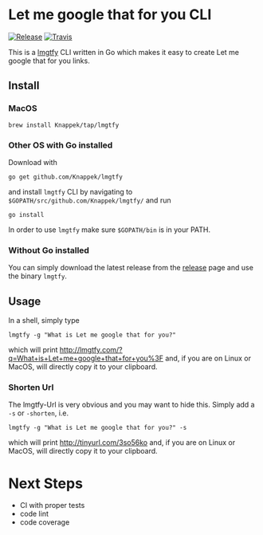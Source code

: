 # Let me google that for you CLI

[![Release](https://img.shields.io/github/release/Knappek/lmgtfy.svg?style=flat-square)](https://github.com/Knappek/lmgtfy/releases/latest)
[![Travis](https://img.shields.io/travis/Knappek/lmgtfy.svg?style=flat-square)](https://travis-ci.org/Knappek/lmgtfy)

This is a [lmgtfy](https://github.com/pykler/lmgtfy) CLI written in Go which makes it easy to create Let me google that for you links.

## Install

### MacOS

```shell
brew install Knappek/tap/lmgtfy
```

### Other OS with Go installed

Download with

```shell
go get github.com/Knappek/lmgtfy
```

and install `lmgtfy` CLI by navigating to `$GOPATH/src/github.com/Knappek/lmgtfy/` and run

```shell
go install
```

In order to use `lmgtfy` make sure `$GOPATH/bin` is in your PATH.

### Without Go installed

You can simply download the latest release from the [release](https://github.com/Knappek/lmgtfy/releases) page and use the binary `lmgtfy`.

## Usage

In a shell, simply type

```shell
lmgtfy -g "What is Let me google that for you?"
```

which will print http://lmgtfy.com/?q=What+is+Let+me+google+that+for+you%3F and, if you are on Linux or MacOS, will directly copy it to your clipboard.

### Shorten Url

The lmgtfy-Url is very obvious and you may want to hide this. Simply add a `-s` or `-shorten`, i.e.

```shell
lmgtfy -g "What is Let me google that for you?" -s
```

which will print http://tinyurl.com/3so56ko and, if you are on Linux or MacOS, will directly copy it to your clipboard.

# Next Steps

* CI with proper tests
* code lint
* code coverage
